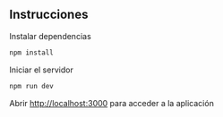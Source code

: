 ## Instrucciones

Instalar dependencias

```bash
npm install 

```

Iniciar el servidor

```bash
npm run dev

```


Abrir [http://localhost:3000](http://localhost:3000) para acceder a la aplicación
